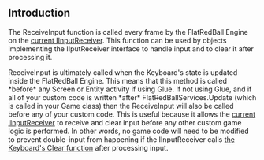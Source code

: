 ## Introduction

The ReceiveInput function is called every frame by the FlatRedBall Engine on the [current IInputReceiver](/frb/docs/index.php?title=FlatRedBall.Input.InputManager.InputReceiver.md "FlatRedBall.Input.InputManager.InputReceiver"). This function can be used by objects implementing the IIputReceiver interface to handle input and to clear it after processing it.

ReceiveInput is ultimately called when the Keyboard's state is updated inside the FlatRedBall Engine. This means that this method is called \*before\* any Screen or Entity activity if using Glue. If not using Glue, and if all of your custom code is written \*after\* FlatRedBallServices.Update (which is called in your Game class) then the ReceiveInput will also be called before any of your custom code. This is useful because it allows the [current IInputReceiver](/frb/docs/index.php?title=FlatRedBall.Input.InputManager.InputReceiver.md "FlatRedBall.Input.InputManager.InputReceiver") to receive and clear input before any other custom game logic is performed. In other words, no game code will need to be modified to prevent double-input from happening if the IInputReceiver calls [the Keyboard's Clear function](/frb/docs/index.php?title=FlatRedBall.Input.Keyboard.Clear.md "FlatRedBall.Input.Keyboard.Clear") after processing input.
